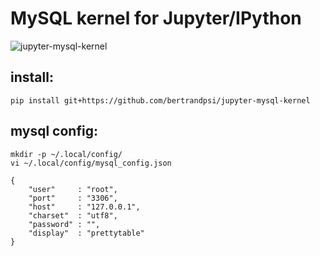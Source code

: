 # MySQL kernel for Jupyter/IPython

![jupyter-mysql-kernel](https://github.com/shemic/jupyter-mysql-kernel/blob/master/res/jupyter.png)


## install:

```
pip install git+https://github.com/bertrandpsi/jupyter-mysql-kernel
```

## mysql config:
```
mkdir -p ~/.local/config/
vi ~/.local/config/mysql_config.json

{
    "user"     : "root",
    "port"     : "3306",
    "host"     : "127.0.0.1",
    "charset"  : "utf8",
    "password" : "",
    "display"  : "prettytable"
}
```